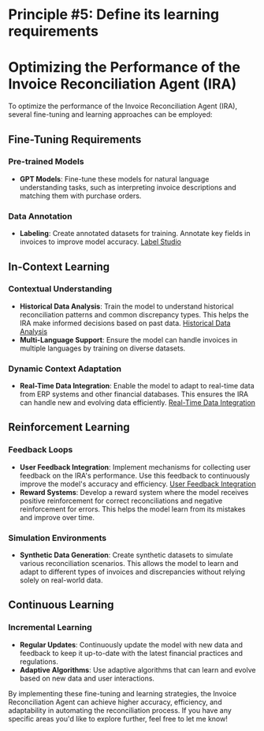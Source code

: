 # Principle #5: Define its learning requirements

# Optimizing the Performance of the Invoice Reconciliation Agent (IRA)

To optimize the performance of the Invoice Reconciliation Agent (IRA), several fine-tuning and learning approaches can be employed:

## Fine-Tuning Requirements

### Pre-trained Models

- **GPT Models**: Fine-tune these models for natural language understanding tasks, such as interpreting invoice descriptions and matching them with purchase orders.

### Data Annotation

- **Labeling**: Create annotated datasets for training. Annotate key fields in invoices to improve model accuracy. [Label Studio](https://github.com/Yashsonaar/LayoutLMv3-Fine-Tuning)

## In-Context Learning

### Contextual Understanding

- **Historical Data Analysis**: Train the model to understand historical reconciliation patterns and common discrepancy types. This helps the IRA make informed decisions based on past data. [Historical Data Analysis](https://www.hypatos.ai/blog/revolutionizing-intercompany-reconciliation-with-ai-agents-a-cpas-journey)
- **Multi-Language Support**: Ensure the model can handle invoices in multiple languages by training on diverse datasets.

### Dynamic Context Adaptation

- **Real-Time Data Integration**: Enable the model to adapt to real-time data from ERP systems and other financial databases. This ensures the IRA can handle new and evolving data efficiently. [Real-Time Data Integration](https://www.hypatos.ai/blog/revolutionizing-intercompany-reconciliation-with-ai-agents-a-cpas-journey)

## Reinforcement Learning

### Feedback Loops

- **User Feedback Integration**: Implement mechanisms for collecting user feedback on the IRA's performance. Use this feedback to continuously improve the model's accuracy and efficiency. [User Feedback Integration](https://www.hypatos.ai/blog/revolutionizing-intercompany-reconciliation-with-ai-agents-a-cpas-journey)
- **Reward Systems**: Develop a reward system where the model receives positive reinforcement for correct reconciliations and negative reinforcement for errors. This helps the model learn from its mistakes and improve over time.

### Simulation Environments

- **Synthetic Data Generation**: Create synthetic datasets to simulate various reconciliation scenarios. This allows the model to learn and adapt to different types of invoices and discrepancies without relying solely on real-world data.

## Continuous Learning

### Incremental Learning

- **Regular Updates**: Continuously update the model with new data and feedback to keep it up-to-date with the latest financial practices and regulations.
- **Adaptive Algorithms**: Use adaptive algorithms that can learn and evolve based on new data and user interactions.

By implementing these fine-tuning and learning strategies, the Invoice Reconciliation Agent can achieve higher accuracy, efficiency, and adaptability in automating the reconciliation process. If you have any specific areas you'd like to explore further, feel free to let me know!

